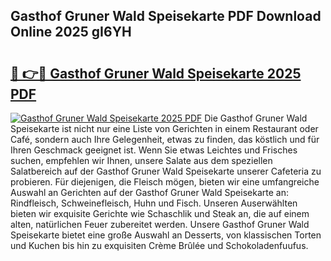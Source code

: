 ## Gasthof Gruner Wald Speisekarte PDF Download Online 2025 gI6YH

# <h2><a href="http://gcd3hbg.nevu.top/?p=Gasthof+Gruner+Wald+Speisekarte">🔗 👉🔴 Gasthof Gruner Wald Speisekarte 2025 PDF</a></h2>

[![Gasthof Gruner Wald Speisekarte 2025 PDF](https://i.imgur.com/dBaPXMq.png)](http://gcd3hbg.nevu.top/?p=Gasthof+Gruner+Wald+Speisekarte)
Die Gasthof Gruner Wald Speisekarte ist nicht nur eine Liste von Gerichten in einem Restaurant oder Café, sondern auch Ihre Gelegenheit, etwas zu finden, das köstlich und für Ihren Geschmack geeignet ist. Wenn Sie etwas Leichtes und Frisches suchen, empfehlen wir Ihnen, unsere Salate aus dem speziellen Salatbereich auf der Gasthof Gruner Wald Speisekarte unserer Cafeteria zu probieren. Für diejenigen, die Fleisch mögen, bieten wir eine umfangreiche Auswahl an Gerichten auf der Gasthof Gruner Wald Speisekarte an: Rindfleisch, Schweinefleisch, Huhn und Fisch. Unseren Auserwählten bieten wir exquisite Gerichte wie Schaschlik und Steak an, die auf einem alten, natürlichen Feuer zubereitet werden. Unsere Gasthof Gruner Wald Speisekarte bietet eine große Auswahl an Desserts, von klassischen Torten und Kuchen bis hin zu exquisiten Crème Brûlée und Schokoladenfuufus.
